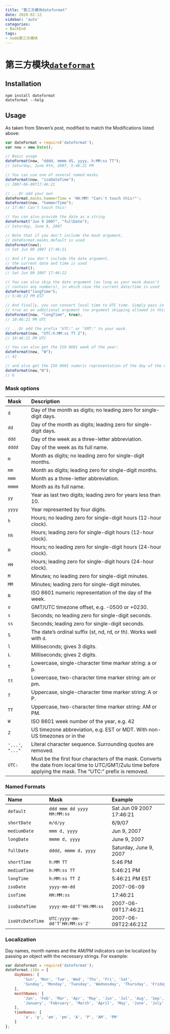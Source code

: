 ```yaml
---
title: "第三方模块dateformat"
date: 2020-02-12
sidebar: 'auto'
categories:
- BackEnd
tags:
- node第三方模块
---
```












# 第三方模块[`dateformat`](https://www.npmjs.com/package/dateformat)

## Installation

```shell
npm install dateformat
dateformat --help
```

## Usage

As taken from Steven’s post, modified to match the Modifications listed above:

```js
var dateFormat = require('dateformat');
var now = new Date();

// Basic usage
dateFormat(now, "dddd, mmmm dS, yyyy, h:MM:ss TT");
// Saturday, June 9th, 2007, 5:46:21 PM

// You can use one of several named masks
dateFormat(now, "isoDateTime");
// 2007-06-09T17:46:21

// ...Or add your own
dateFormat.masks.hammerTime = 'HH:MM! "Can\'t touch this!"';
dateFormat(now, "hammerTime");
// 17:46! Can't touch this!

// You can also provide the date as a string
dateFormat("Jun 9 2007", "fullDate");
// Saturday, June 9, 2007

// Note that if you don't include the mask argument,
// dateFormat.masks.default is used
dateFormat(now);
// Sat Jun 09 2007 17:46:21

// And if you don't include the date argument,
// the current date and time is used
dateFormat();
// Sat Jun 09 2007 17:46:22

// You can also skip the date argument (as long as your mask doesn't
// contain any numbers), in which case the current date/time is used
dateFormat("longTime");
// 5:46:22 PM EST

// And finally, you can convert local time to UTC time. Simply pass in
// true as an additional argument (no argument skipping allowed in this case):
dateFormat(now, "longTime", true);
// 10:46:21 PM UTC

// ...Or add the prefix "UTC:" or "GMT:" to your mask.
dateFormat(now, "UTC:h:MM:ss TT Z");
// 10:46:21 PM UTC

// You can also get the ISO 8601 week of the year:
dateFormat(now, "W");
// 42

// and also get the ISO 8601 numeric representation of the day of the week:
dateFormat(now,"N");
// 6
```

### Mask options

| Mask             | Description                                                  |
| :--------------- | :----------------------------------------------------------- |
| `d`              | Day of the month as digits; no leading zero for single-digit days. |
| `dd`             | Day of the month as digits; leading zero for single-digit days. |
| `ddd`            | Day of the week as a three-letter abbreviation.              |
| `dddd`           | Day of the week as its full name.                            |
| `m`              | Month as digits; no leading zero for single-digit months.    |
| `mm`             | Month as digits; leading zero for single-digit months.       |
| `mmm`            | Month as a three-letter abbreviation.                        |
| `mmmm`           | Month as its full name.                                      |
| `yy`             | Year as last two digits; leading zero for years less than 10. |
| `yyyy`           | Year represented by four digits.                             |
| `h`              | Hours; no leading zero for single-digit hours (12-hour clock). |
| `hh`             | Hours; leading zero for single-digit hours (12-hour clock).  |
| `H`              | Hours; no leading zero for single-digit hours (24-hour clock). |
| `HH`             | Hours; leading zero for single-digit hours (24-hour clock).  |
| `M`              | Minutes; no leading zero for single-digit minutes.           |
| `MM`             | Minutes; leading zero for single-digit minutes.              |
| `N`              | ISO 8601 numeric representation of the day of the week.      |
| `o`              | GMT/UTC timezone offset, e.g. -0500 or +0230.                |
| `s`              | Seconds; no leading zero for single-digit seconds.           |
| `ss`             | Seconds; leading zero for single-digit seconds.              |
| `S`              | The date’s ordinal suffix (st, nd, rd, or th). Works well with `d`. |
| `l`              | Milliseconds; gives 3 digits.                                |
| `L`              | Milliseconds; gives 2 digits.                                |
| `t`              | Lowercase, single-character time marker string: a or p.      |
| `tt`             | Lowercase, two-character time marker string: am or pm.       |
| `T`              | Uppercase, single-character time marker string: A or P.      |
| `TT`             | Uppercase, two-character time marker string: AM or PM.       |
| `W`              | ISO 8601 week number of the year, e.g. 42                    |
| `Z`              | US timezone abbreviation, e.g. EST or MDT. With non-US timezones or in the |
| `'...'`, `"..."` | Literal character sequence. Surrounding quotes are removed.  |
| `UTC:`           | Must be the first four characters of the mask. Converts the date from local time to UTC/GMT/Zulu time before applying the mask. The “UTC:” prefix is removed. |

### Named Formats

| Name             | Mask                           | Example                  |
| :--------------- | :----------------------------- | :----------------------- |
| `default`        | `ddd mmm dd yyyy HH:MM:ss`     | Sat Jun 09 2007 17:46:21 |
| `shortDate`      | `m/d/yy`                       | 6/9/07                   |
| `mediumDate`     | `mmm d, yyyy`                  | Jun 9, 2007              |
| `longDate`       | `mmmm d, yyyy`                 | June 9, 2007             |
| `fullDate`       | `dddd, mmmm d, yyyy`           | Saturday, June 9, 2007   |
| `shortTime`      | `h:MM TT`                      | 5:46 PM                  |
| `mediumTime`     | `h:MM:ss TT`                   | 5:46:21 PM               |
| `longTime`       | `h:MM:ss TT Z`                 | 5:46:21 PM EST           |
| `isoDate`        | `yyyy-mm-dd`                   | 2007-06-09               |
| `isoTime`        | `HH:MM:ss`                     | 17:46:21                 |
| `isoDateTime`    | `yyyy-mm-dd'T'HH:MM:ss`        | 2007-06-09T17:46:21      |
| `isoUtcDateTime` | `UTC:yyyy-mm-dd'T'HH:MM:ss'Z'` | 2007-06-09T22:46:21Z     |

### Localization

Day names, month names and the AM/PM indicators can be localized by passing an object with the necessary strings. For example:

```js
var dateFormat = require('dateformat');
dateFormat.i18n = {
    dayNames: [
        'Sun', 'Mon', 'Tue', 'Wed', 'Thu', 'Fri', 'Sat',
        'Sunday', 'Monday', 'Tuesday', 'Wednesday', 'Thursday', 'Friday', 'Saturday'
    ],
    monthNames: [
        'Jan', 'Feb', 'Mar', 'Apr', 'May', 'Jun', 'Jul', 'Aug', 'Sep', 'Oct', 'Nov', 'Dec',
        'January', 'February', 'March', 'April', 'May', 'June', 'July', 'August', 'September', 'October', 'November', 'December'
    ],
    timeNames: [
        'a', 'p', 'am', 'pm', 'A', 'P', 'AM', 'PM'
    ]
};
```